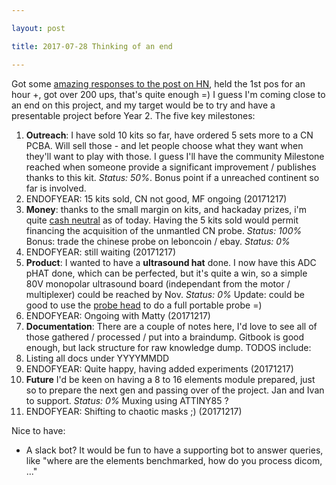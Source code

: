 ```yaml
---

layout: post

title: 2017-07-28 Thinking of an end

---
```



Got some [amazing responses to the post on
HN](https://news.ycombinator.com/item?id=14869138), held the 1st pos for
an hour +, got over 200 ups, that's quite enough =) I guess I'm coming
close to an end on this project, and my target would be to try and have
a presentable project before Year 2. The five key milestones:

1.  **Outreach**: I have sold 10 kits so far, have ordered 5 sets more
    to a CN PCBA. Will sell those - and let people choose what they want
    when they'll want to play with those. I guess I'll have the
    community Milestone reached when someone provide a significant
    improvement / publishes thanks to this kit. *Status: 50%*. Bonus
    point if a unreached continent so far is involved.
2.  ENDOFYEAR: 15 kits sold, CN not good, MF ongoing (20171217)
3.  **Money**: thanks to the small margin on kits, and hackaday prizes,
    i'm quite [cash neutral](/include/Finance.md) as of today. Having
    the 5 kits sold would permit financing the acquisition of the
    unmantled CN probe. *Status: 100%* Bonus: trade the chinese probe on
    leboncoin / ebay. *Status: 0%*
4.  ENDOFYEAR: still waiting (20171217)
5.  **Product**: I wanted to have a **ultrasound hat** done. I now have
    this ADC pHAT done, which can be perfected, but it's quite a win, so
    a simple 80V monopolar ultrasound board (independant from the motor
    / multiplexer) could be reached by Nov. *Status: 0%* Update: could
    be good to use the [probe head](/loftus/) to do a full portable
    probe =)
6.  ENDOFYEAR: Ongoing with Matty (20171217)
7.  **Documentation**: There are a couple of notes here, I'd love to see
    all of those gathered / processed / put into a braindump. Gitbook is
    good enough, but lack structure for raw knowledge dump. TODOS
    include:
8.  Listing all docs under YYYYMMDD
9.  ENDOFYEAR: Quite happy, having added experiments (20171217)
10. **Future** I'd be keen on having a 8 to 16 elements module prepared,
    just so to prepare the next gen and passing over of the project. Jan
    and Ivan to support. *Status: 0%* Muxing using ATTINY85 ?
11. ENDOFYEAR: Shifting to chaotic masks ;) (20171217)

Nice to have:

-   A slack bot? It would be fun to have a supporting bot to answer
    queries, like "where are the elements benchmarked, how do you
    process dicom, ..."

